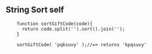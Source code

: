 ## String Sort self

        function sortGiftCode(code){
          return code.split('').sort().join('');
        }

        sortGiftCode( 'pqksuvy' );//=> returns 'kpqsuvy'